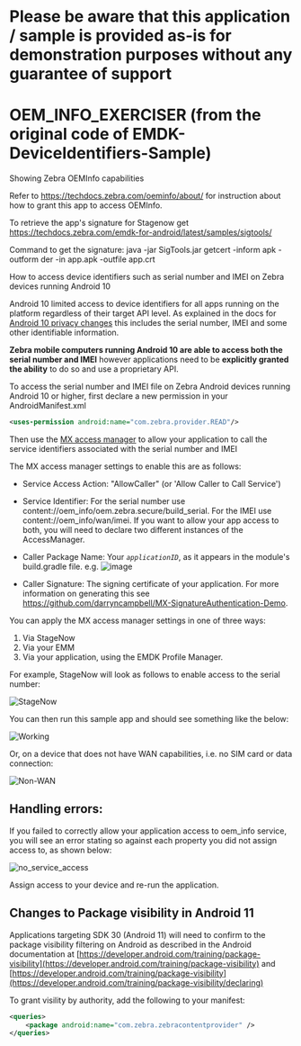Please be aware that this application / sample is provided as-is for demonstration purposes without any guarantee of support
=========================================================

# OEM_INFO_EXERCISER (from the original code of EMDK-DeviceIdentifiers-Sample)
Showing Zebra OEMInfo capabilities 

Refer to https://techdocs.zebra.com/oeminfo/about/ for instruction about how to grant this app to access OEMInfo.

To retrieve the app's signature for Stagenow get https://techdocs.zebra.com/emdk-for-android/latest/samples/sigtools/

Command to get the signature:
java -jar SigTools.jar getcert -inform apk -outform der -in app.apk -outfile app.crt




How to access device identifiers such as serial number and IMEI on Zebra devices running Android 10

Android 10 limited access to device identifiers for all apps running on the platform regardless of their target API level.  As explained in the docs for [Android 10 privacy changes](https://developer.android.com/about/versions/10/privacy/changes) this includes the serial number, IMEI and some other identifiable information.

**Zebra mobile computers running Android 10 are able to access both the serial number and IMEI** however applications need to be **explicitly granted the ability** to do so and use a proprietary API.

To access the serial number and IMEI file on Zebra Android devices running Android 10 or higher, first declare a new permission in your AndroidManifest.xml

```xml
<uses-permission android:name="com.zebra.provider.READ"/>
```

Then use the [MX access manager](https://techdocs.zebra.com/mx/accessmgr/) to allow your application to call the service identifiers associated with the serial number and IMEI

The MX access manager settings to enable this are as follows:
- Service Access Action: "AllowCaller" (or 'Allow Caller to Call Service')
- Service Identifier: For the serial number use content://oem_info/oem.zebra.secure/build_serial.  For the IMEI use content://oem_info/wan/imei.  If you want to allow your app access to both, you will need to declare two different instances of the AccessManager.
- Caller Package Name: Your *```applicationID```*, as it appears in the module's build.gradle file. e.g.
    ![image](https://github.com/ZebraDevs/OEMINFO_WITH_STAGENOW/assets/11386676/e47a5323-c8e8-45d6-803d-440a5ad96d7e)

- Caller Signature: The signing certificate of your application.  For more information on generating this see https://github.com/darryncampbell/MX-SignatureAuthentication-Demo.

You can apply the MX access manager settings in one of three ways:
1. Via StageNow
2. Via your EMM
3. Via your application, using the EMDK Profile Manager.

For example, StageNow will look as follows to enable access to the serial number:

![StageNow](https://github.com/darryncampbell/EMDK-DeviceIdentifiers-Sample/raw/master/screenshots/stagenow.png)

You can then run this sample app and should see something like the below:

![Working](https://github.com/darryncampbell/EMDK-DeviceIdentifiers-Sample/raw/master/screenshots/working.jpg)

Or, on a device that does not have WAN capabilities, i.e. no SIM card or data connection: 

![Non-WAN](https://github.com/darryncampbell/EMDK-DeviceIdentifiers-Sample/raw/master/screenshots/non_wan.jpg)

## Handling errors:

If you failed to correctly allow your application access to oem_info service, you will see an error stating so against each property you did not assign access to, as shown below:

![no_service_access](https://github.com/darryncampbell/EMDK-DeviceIdentifiers-Sample/raw/master/screenshots/no_service_access.jpg)

Assign access to your device and re-run the application.

## Changes to Package visibility in Android 11

Applications targeting SDK 30 (Android 11) will need to confirm to the package visibility filtering on Android as described in the Android documentation at [https://developer.android.com/training/package-visibility](https://developer.android.com/training/package-visibility) and [https://developer.android.com/training/package-visibility](https://developer.android.com/training/package-visibility/declaring)

To grant visility by authority, add the following to your manifest:

```xml
<queries>
    <package android:name="com.zebra.zebracontentprovider" />
</queries>
```
